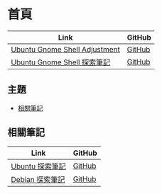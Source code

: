 

# 首頁

| Link | GitHub |
| ---- | ------ |
| [Ubuntu Gnome Shell Adjustment](https://samwhelp.github.io/ubuntu-gnome-shell-adjustment/) | [GitHub](https://github.com/samwhelp/ubuntu-gnome-shell-adjustment) |
| [Ubuntu Gnome Shell 探索筆記](https://samwhelp.github.io/note-about-ubuntu-gnome-shell/) | [GitHub](https://github.com/samwhelp/note-about-ubuntu-gnome-shell) |




## 主題

* [相關筆記](#相關筆記)




## 相關筆記

| Link | GitHub |
| ---- | ------ |
| [Ubuntu 探索筆記](https://samwhelp.github.io/note-about-ubuntu/) | [GitHub](https://github.com/samwhelp/note-about-ubuntu) |
| [Debian 探索筆記](https://samwhelp.github.io/note-about-debian/) | [GitHub](https://github.com/samwhelp/note-about-debian) |
